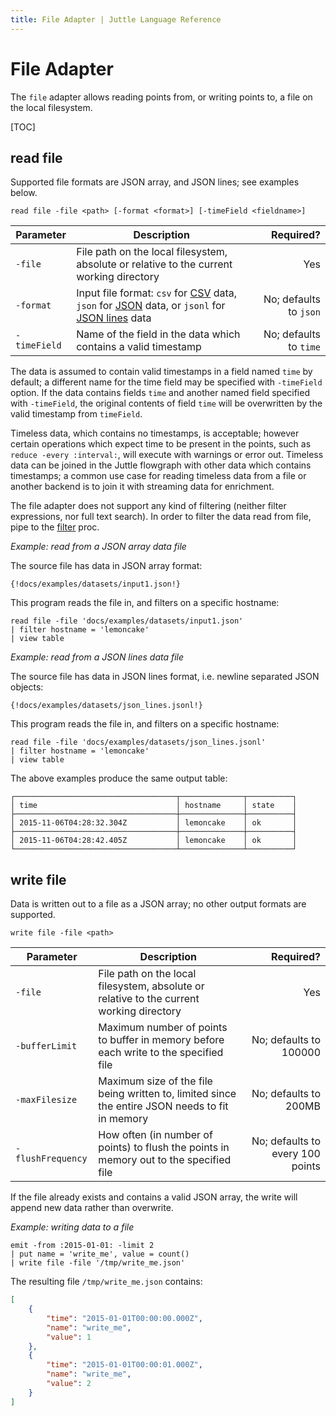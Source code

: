 ```yaml
---
title: File Adapter | Juttle Language Reference
---
```


# File Adapter

The `file` adapter allows reading points from, or writing points to, a file on the local filesystem.

[TOC]

## read file

Supported file formats are JSON array, and JSON lines; see examples below.

```text
read file -file <path> [-format <format>] [-timeField <fieldname>]
```

Parameter         |             Description          | Required?
----------------- | -------------------------------- | ---------:
`-file`           | File path on the local filesystem, absolute or relative to the current working directory  | Yes
`-format`         | Input file format: `csv` for [CSV](https://tools.ietf.org/html/rfc4180) data, `json` for [JSON](https://tools.ietf.org/html/rfc7159) data, or `jsonl` for [JSON lines](http://jsonlines.org/) data | No; defaults to `json`
`-timeField`      | Name of the field in the data which contains a valid timestamp  | No; defaults to `time`

The data is assumed to contain valid timestamps in a field named `time` by default; a different name for the time field may be specified with `-timeField` option. If the data contains fields `time` and another named field specified with `-timeField`, the original contents of field `time` will be overwritten by the valid timestamp from `timeField`. 

Timeless data, which contains no timestamps, is acceptable; however certain operations which expect time to be present in the points, such as `reduce -every :interval:`, will execute with warnings or error out. Timeless data can be joined in the Juttle flowgraph with other data which contains timestamps; a common use case for reading timeless data from a file or another backend is to join it with streaming data for enrichment.

The file adapter does not support any kind of filtering (neither filter expressions, nor full text search). In order to filter the data read from file, pipe to the [filter](../processors/filter.md) proc.

_Example: read from a JSON array data file_

The source file has data in JSON array format:

```
{!docs/examples/datasets/input1.json!}
```

This program reads the file in, and filters on a specific hostname:

```juttle
read file -file 'docs/examples/datasets/input1.json'
| filter hostname = 'lemoncake'
| view table
```

_Example: read from a JSON lines data file_

The source file has data in JSON lines format, i.e. newline separated JSON objects:

```
{!docs/examples/datasets/json_lines.jsonl!}
```

This program reads the file in, and filters on a specific hostname:

```juttle
read file -file 'docs/examples/datasets/json_lines.jsonl'
| filter hostname = 'lemoncake'
| view table
```

The above examples produce the same output table:

```
┌────────────────────────────────────┬──────────────┬──────────┐
│ time                               │ hostname     │ state    │
├────────────────────────────────────┼──────────────┼──────────┤
│ 2015-11-06T04:28:32.304Z           │ lemoncake    │ ok       │
├────────────────────────────────────┼──────────────┼──────────┤
│ 2015-11-06T04:28:42.405Z           │ lemoncake    │ ok       │
└────────────────────────────────────┴──────────────┴──────────┘
```

## write file

Data is written out to a file as a JSON array; no other output formats are supported.

```text
write file -file <path>
```

Parameter         |             Description          | Required?
----------------- | -------------------------------- | ---------:
`-file`           | File path on the local filesystem, absolute or relative to the current working directory  | Yes
`-bufferLimit`    | Maximum number of points to buffer in memory before each write to the specified file | No; defaults to 100000
`-maxFilesize`    | Maximum size of the file being written to, limited since the entire JSON needs to fit in memory | No; defaults to 200MB
`-flushFrequency` | How often (in number of points) to flush the points in memory out to the specified file | No; defaults to every 100 points

If the file already exists and contains a valid JSON array, the write will append new data rather than overwrite.

_Example: writing data to a file_

```juttle
emit -from :2015-01-01: -limit 2 
| put name = 'write_me', value = count() 
| write file -file '/tmp/write_me.json'
```

The resulting file `/tmp/write_me.json` contains:

```json
[
    {
        "time": "2015-01-01T00:00:00.000Z",
        "name": "write_me",
        "value": 1
    },
    {
        "time": "2015-01-01T00:00:01.000Z",
        "name": "write_me",
        "value": 2
    }
]
```
